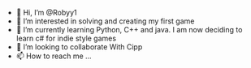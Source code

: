 - 👋 Hi, I’m @Robyy1
- 👀 I’m interested in solving and creating my first game
- 🌱 I’m currently learning Python, C++ and java. I am now deciding to learn c# for indie style games
- 💞️ I’m looking to collaborate With Cipp
- 📫 How to reach me ...

<!---
Robyy1/Robyy1 is a ✨ special ✨ repository because its `README.md` (this file) appears on your GitHub profile.
You can click the Preview link to take a look at your changes.
--->
